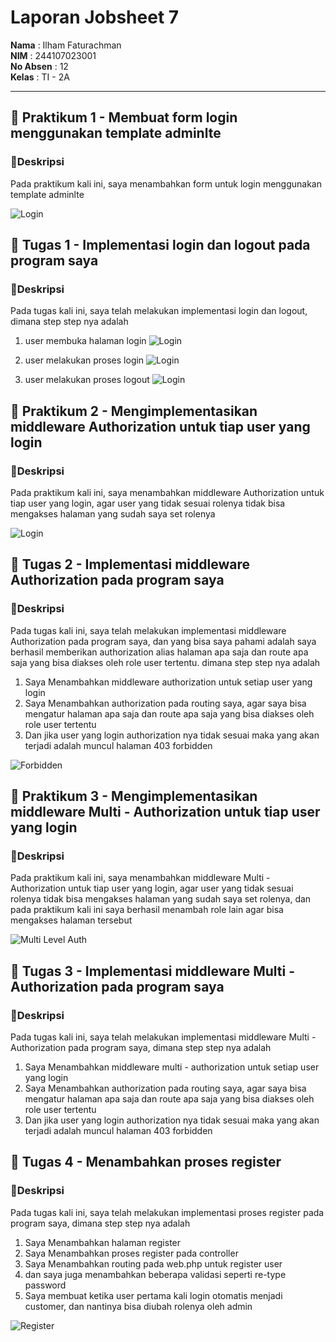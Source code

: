 # Laporan Jobsheet 7

**Nama**  : Ilham Faturachman  
**NIM**   : 244107023001  
**No Absen** : 12  
**Kelas** : TI - 2A  

---

## 📌 Praktikum 1 - Membuat form login menggunakan template adminlte

### 📝Deskripsi
Pada praktikum kali ini, saya menambahkan form  untuk login menggunakan template adminlte

![Login](Screenshot%20Laporan/Praktikum1/p-1.png)


## 📌 Tugas 1 - Implementasi login dan logout pada program saya

### 📝Deskripsi
Pada tugas kali ini, saya telah melakukan implementasi login dan logout, dimana step step nya adalah

1. user membuka halaman login
![Login](Screenshot%20Laporan/Tugas1/t-1.png)

2. user melakukan proses login
![Login](Screenshot%20Laporan/Tugas1/t-2.png)

3. user melakukan proses logout
![Login](Screenshot%20Laporan/Tugas1/t-3.png)


## 📌 Praktikum 2 - Mengimplementasikan middleware Authorization untuk tiap user yang login

### 📝Deskripsi
Pada praktikum kali ini, saya menambahkan middleware Authorization untuk tiap user yang login, agar user yang tidak sesuai rolenya tidak bisa mengakses halaman yang sudah saya set rolenya

![Login](Screenshot%20Laporan/Praktikum2/p-1.png)


## 📌 Tugas 2 - Implementasi middleware Authorization pada program saya

### 📝Deskripsi
Pada tugas kali ini, saya telah melakukan implementasi middleware Authorization pada program saya, dan yang bisa saya pahami adalah saya berhasil memberikan authorization alias halaman apa saja dan route apa saja yang bisa diakses oleh role user tertentu. dimana step step nya adalah

1. Saya Menambahkan middleware authorization untuk setiap user yang login
2. Saya Menambahkan authorization pada routing saya, agar saya bisa mengatur halaman apa saja dan route apa saja yang bisa diakses oleh role user tertentu
3. Dan jika user yang login authorization nya tidak sesuai maka yang akan terjadi adalah muncul halaman 403 forbidden

![Forbidden](Screenshot%20Laporan/Praktikum2/p-1.png)

## 📌 Praktikum 3 - Mengimplementasikan middleware Multi - Authorization untuk tiap user yang login

### 📝Deskripsi
Pada praktikum kali ini, saya menambahkan middleware Multi - Authorization untuk tiap user yang login, agar user yang tidak sesuai rolenya tidak bisa mengakses halaman yang sudah saya set rolenya, dan pada praktikum kali ini saya berhasil menambah role lain agar bisa mengakses halaman tersebut

![Multi Level Auth](Screenshot%20Laporan/Praktikum3/p-1.png)

## 📌 Tugas 3 - Implementasi middleware Multi - Authorization pada program saya

### 📝Deskripsi
Pada tugas kali ini, saya telah melakukan implementasi middleware Multi - Authorization pada program saya, dimana step step nya adalah

1. Saya Menambahkan middleware multi - authorization untuk setiap user yang login
2. Saya Menambahkan authorization pada routing saya, agar saya bisa mengatur halaman apa saja dan route apa saja yang bisa diakses oleh role user tertentu
3. Dan jika user yang login authorization nya tidak sesuai maka yang akan terjadi adalah muncul halaman 403 forbidden


## 📌 Tugas 4 - Menambahkan proses register

### 📝Deskripsi
Pada tugas kali ini, saya telah melakukan implementasi proses register pada program saya, dimana step step nya adalah

1. Saya Menambahkan halaman register
2. Saya Menambahkan proses register pada controller
3. Saya Menambahkan routing pada web.php untuk register user
4. dan saya juga menambahkan beberapa validasi seperti re-type password
5. Saya membuat ketika user pertama kali login otomatis menjadi customer, dan nantinya bisa diubah rolenya oleh admin

![Register](Screenshot%20Laporan/Tugas4/t-1.png)


